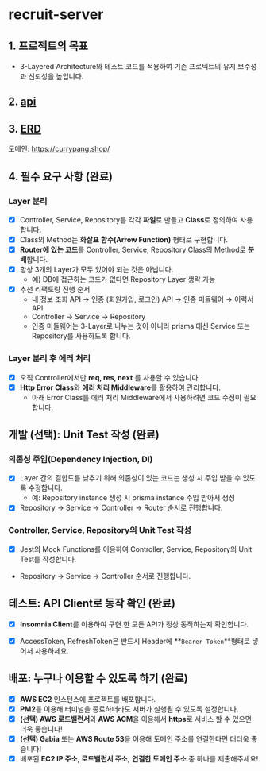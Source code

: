 # recruit-server

## 1. 프로젝트의 목표

- 3-Layered Architecture와 테스트 코드를 적용하여 기존 프로텍트의 유지 보수성과 신뢰성을 높입니다.

## 2. [api](https://rift-gallium-045.notion.site/Node-js-API-5a253be774a0433e964592170517b3b4?pvs=4)

## 3. [ERD](https://drawsql.app/teams/currypangs-team/diagrams/recruit-server) 
도메인: https://currypang.shop/

## 4. 필수 요구 사항 (완료)

### Layer 분리

- [x] Controller, Service, Repository를 각각 **파일**로 만들고 **Class**로 정의하여 사용합니다.
- [x] Class의 Method는 **화살표 함수(Arrow Function)** 형태로 구현합니다.
- [x] **Router에 있는 코드**를 Controller, Service, Repository Class의 Method로 **분배**합니다.
- [x] 항상 3개의 Layer가 모두 있어야 되는 것은 아닙니다.
    - 예) DB에 접근하는 코드가 없다면 Repository Layer 생략 가능
- [x] 추천 리팩토링 진행 순서
    - 내 정보 조회 API → 인증 (회원가입, 로그인) API → 인증 미들웨어 → 이력서 API
    - Controller → Service → Repository
    - 인증 미들웨어는 3-Layer로 나누는 것이 아니라 prisma 대신 Service 또는 Repository를 사용하도록 합니다.

### Layer 분리 후 에러 처리

- [x] 오직 Controller에서만 **req, res, next** 를 사용할 수 있습니다.
- [x] **Http Error Class**와 **에러 처리 Middleware**를 활용하여 관리합니다.
    - 아래 Error Class를 에러 처리 Middleware에서 사용하려면 코드 수정이 필요합니다.

## 개발 (선택): Unit Test 작성 (완료)

### 의존성 주입(Dependency Injection, DI)

- [x] Layer 간의 결합도를 낮추기 위해 의존성이 있는 코드는 생성 시 주입 받을 수 있도록 수정합니다.
    - 예: Repository instance 생성 시 prisma instance 주입 받아서 생성
- [x] Repository → Service → Controller → Router 순서로 진행합니다.

### Controller, Service, Repository의 Unit Test 작성

- [x] Jest의 Mock Functions를 이용하여 Controller, Service, Repository의 Unit Test를 작성합니다.
- Repository → Service → Controller 순서로 진행합니다.

## **테스트:** API Client로 동작 확인 (완료)

- [x] **Insomnia Client**를 이용하여 구현 한 모든 API가 정상 동작하는지 확인합니다.

- [x] AccessToken, RefreshToken은 반드시 Header에 **`Bearer Token`**형태로 넣어서 사용하세요.

## 배포: 누구나 이용할 수 있도록 하기 (완료)
- [x] **AWS EC2** 인스턴스에 프로젝트를 배포합니다.
- [x] **PM2**를 이용해 터미널을 종료하더라도 서버가 실행될 수 있도록 설정합니다.
- [x] **(선택) AWS 로드밸런서**와 **AWS ACM**을 이용해서 **https**로 서비스 할 수 있으면 더욱 좋습니다! 
- [x] **(선택) Gabia** 또는 **AWS Route 53**을 이용해 도메인 주소를 연결한다면 더더욱 좋습니다!
- [x] 배포된 **EC2 IP 주소, 로드밸런서 주소,** **연결한 도메인 주소** 중 하나를 제출해주세요!

